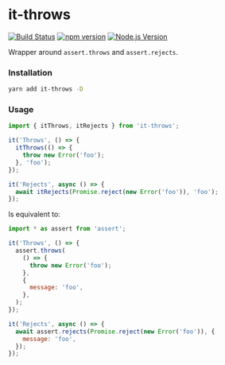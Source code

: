 # it-throws

[![Build Status](https://img.shields.io/travis/mgenware/it-throws.svg?style=flat-square&label=Build+Status)](https://travis-ci.org/mgenware/it-throws)
[![npm version](https://img.shields.io/npm/v/it-throws.svg?style=flat-square)](https://npmjs.com/package/it-throws)
[![Node.js Version](http://img.shields.io/node/v/it-throws.svg?style=flat-square)](https://nodejs.org/en/)

Wrapper around `assert.throws` and `assert.rejects`.

### Installation

```sh
yarn add it-throws -D
```

### Usage

```js
import { itThrows, itRejects } from 'it-throws';

it('Throws', () => {
  itThrows(() => {
    throw new Error('foo');
  }, 'foo');
});

it('Rejects', async () => {
  await itRejects(Promise.reject(new Error('foo')), 'foo');
});
```

Is equivalent to:

```js
import * as assert from 'assert';

it('Throws', () => {
  assert.throws(
    () => {
      throw new Error('foo');
    },
    {
      message: 'foo',
    },
  );
});

it('Rejects', async () => {
  await assert.rejects(Promise.reject(new Error('foo')), {
    message: 'foo',
  });
});
```
